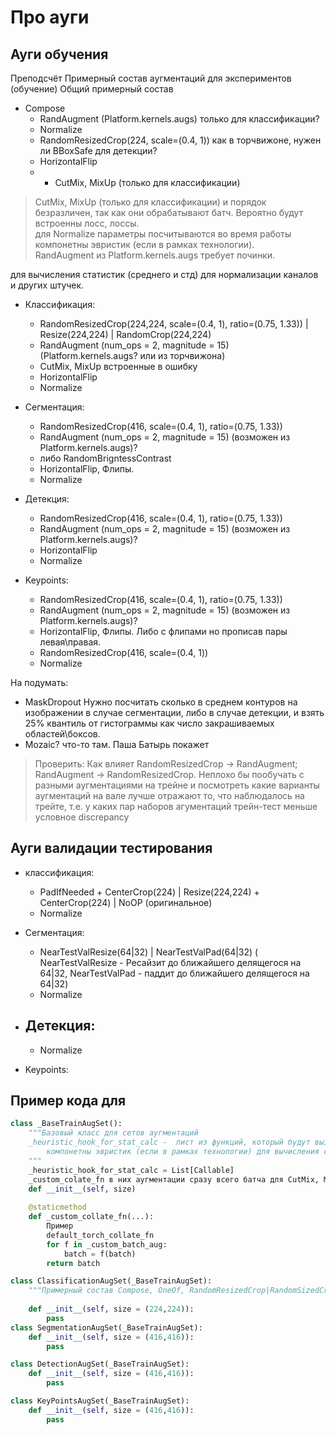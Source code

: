 # Про ауги
## Ауги обучения
Преподсчёт 
Примерный состав аугментаций для экспериментов (обучение)
Общий примерный состав
- Compose
  - RandAugment (Platform.kernels.augs) только для классификации?
  - Normalize 
  - RandomResizedCrop(224, scale=(0.4, 1)) как в торчвижоне, нужен ли BBoxSafe для детекции?
  - HorizontalFlip
  - * CutMix, MixUp (только для классификации)
> CutMix, MixUp (только для классификации) и порядок безразличен, так как они обрабатывают батч. Вероятно будут встроенны лосс, лоссы.  
> для Normalize параметры посчитываются во время работы компонетны эвристик (если в рамках технологии).  
> RandAugment из Platform.kernels.augs требует починки.

 для вычисления статистик (среднего и стд) для нормализации каналов и других штучек.

 - Классификация:
   - RandomResizedCrop(224,224, scale=(0.4, 1), ratio=(0.75, 1.33))  | Resize(224,224) | RandomCrop(224,224)  
   - RandAugment (num_ops = 2, magnitude = 15) (Platform.kernels.augs? или из торчвижона)   
   - CutMix, MixUp встроенные в ошибку  
   - HorizontalFlip  
   - Normalize

 - Сегментация:
   - RandomResizedCrop(416, scale=(0.4, 1), ratio=(0.75, 1.33))  
   - RandAugment (num_ops = 2, magnitude = 15) (возможен из Platform.kernels.augs)?
   - либо RandomBrigntessContrast   
   - HorizontalFlip, Флипы.      
   - Normalize

 - Детекция:
   - RandomResizedCrop(416, scale=(0.4, 1), ratio=(0.75, 1.33)) 
   - RandAugment (num_ops = 2, magnitude = 15) (возможен из Platform.kernels.augs)?   
   - HorizontalFlip
   - Normalize

 - Keypoints:
   - RandomResizedCrop(416, scale=(0.4, 1), ratio=(0.75, 1.33)) 
   - RandAugment (num_ops = 2, magnitude = 15) (возможен из Platform.kernels.augs)? 
   - HorizontalFlip, Флипы.  Либо с флипами но прописав пары левая\правая.
   - RandomResizedCrop(416, scale=(0.4, 1))  
   - Normalize  


На подумать:
- MaskDropout Нужно посчитать сколько в среднем контуров на изображении в случае сегментации, либо в случае детекции, и взять 25% квантиль от гистограммы как число закрашиваемых областей\боксов.
- Mozaic? что-то там. Паша Батырь покажет
> Проверить:
> Как влияет RandomResizedCrop -> RandAugment; RandAugment -> RandomResizedCrop.
> Неплохо бы пообучать с разными аугментациями на трейне и посмотреть какие варианты аугментаций на вале лучше отражают то, что наблюдалось на трейте, т.е. у каких пар наборов агументаций трейн-тест меньше условное discrepancy

## Ауги валидации тестирования

- классификация:
    - PadIfNeeded + CenterCrop(224) | Resize(224,224) + CenterCrop(224) | NoOP (оригинальное)
    - Normalize

- Сегментация:
  - NearTestValResize(64|32) | NearTestValPad(64|32) ( NearTestValResize - Ресайзит до ближайшего делящегося на 64|32,  NearTestValPad - паддит до  ближайшего делящегося на 64|32)
  - Normalize
- Детекция:
  - 
  - Normalize
- Keypoints:


## Пример кода для
```python
class _BaseTrainAugSet(): 
    """Базовый класс для сетов аугментаций
    _heuristic_hook_for_stat_calc -  лист из функций, который будут вызываться во время работы 
        компонетны эвристик (если в рамках технологии) для вычисления статистик (среднего и стд) для нормализации каналов и других штучек.
    """
    _heuristic_hook_for_stat_calc = List[Callable]
    _custom_colate_fn в них аугментации сразу всего батча для CutMix, MixUP (Так как это еще должен лосс учитывать, то мб внутрь лосса идёт)
    def __init__(self, size)
    
    @staticmethod
    def _custom_collate_fn(...):
        Пример
        default_torch_collate_fn
        for f in _custom_batch_aug:
            batch = f(batch)
        return batch

class ClassificationAugSet(_BaseTrainAugSet):
    """Примерный состав Compose, OneOf, RandomResizedCrop|RandomSizedCrop, RandomCrop"""
    
    def __init__(self, size = (224,224)):
        pass
class SegmentationAugSet(_BaseTrainAugSet):
    def __init__(self, size = (416,416)):
        pass

class DetectionAugSet(_BaseTrainAugSet):
    def __init__(self, size = (416,416)):
        pass

class KeyPointsAugSet(_BaseTrainAugSet):
    def __init__(self, size = (416,416)):
        pass

```